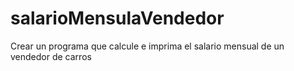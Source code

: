 # salarioMensulaVendedor
Crear un programa que calcule e imprima el salario mensual de un vendedor de carros
